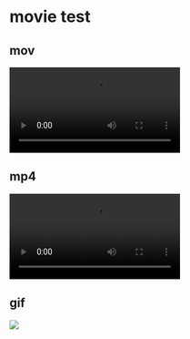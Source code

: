 # movie test

## mov

![](reCAPTCHA-Enterprise-on-Cloud-armor.mov)

## mp4

![](reCAPTCHA-Enterprise-on-Cloud-armor.mp4)

## gif

![](reCAPTCHA-Enterprise-on-Cloud-armor.gif)
